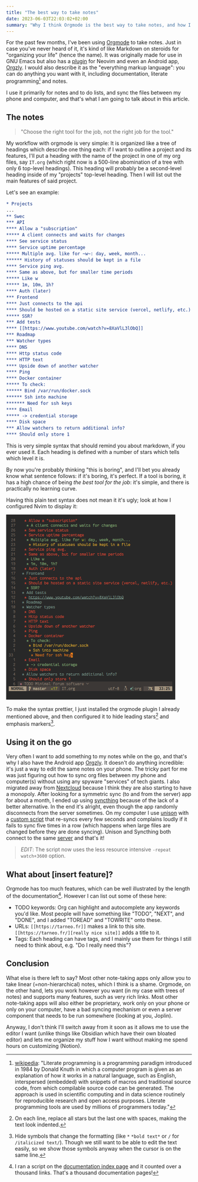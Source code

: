 ```yaml
---
title: "The best way to take notes"
date: 2023-06-03T22:03:02+02:00
summary: "Why I think Orgmode is the best way to take notes, and how I use it."
---
```


For the past few months, I've been using [Orgmode](https://orgmode.org/) to take notes. Just in case you've never heard of it, it's kind of like Markdown on steroids for "organizing your life" (hence the name). It was originally made for use in GNU Emacs but also has a [plugin](https://github.com/nvim-orgmode/orgmode) for Neovim and even an Android app, [Orgzly](https://orgzly.com/). I would also describe it as the "everything markup language": you can do anything you want with it, including documentation, literate programming[^1] and notes.

[^1]: [wikipedia](https://en.wikipedia.org/wiki/Literate_programming): "Literate programming is a programming paradigm introduced in 1984 by Donald Knuth in which a computer program is given as an explanation of how it works in a natural language, such as English, interspersed (embedded) with snippets of macros and traditional source code, from which compilable source code can be generated. The approach is used in scientific computing and in data science routinely for reproducible research and open access purposes. Literate programming tools are used by millions of programmers today."

I use it primarily for notes and to do lists, and sync the files between my phone and computer, and that's what I am going to talk about in this article.

## The notes

> "Choose the right tool for the job, not the right job for the tool."

My workflow with orgmode is very simple: It is organized like a tree of headings which describe one thing each: if I want to outline a project and its features, I'll put a heading with the name of the project in one of my org files, say `IT.org` (which right now is a 500-line abomination of a tree with only 6 top-level headings). This heading will probably be a second-level heading inside of my "projects" top-level heading. Then I will list out the main features of said project.

Let's see an example:

```org
* Projects
...
** Swec
*** API
**** Allow a "subscription"
***** A client connects and waits for changes
**** See service status
**** Service uptime percentage
***** Multiple avg. like for ~w~: day, week, month...
****** History of statuses should be kept in a file
**** Service ping avg.
**** Same as above, but for smaller time periods
***** Like w
***** 1m, 10m, 1h?
**** Auth (later)
*** Frontend
**** Just connects to the api
**** Should be hosted on a static site service (vercel, netlify, etc.)
***** SSR?
*** Add tests
**** [[https://www.youtube.com/watch?v=8XaVlL3lObQ]]
*** Roadmap
*** Watcher types
**** DNS
**** Http status code
**** HTTP text
**** Upside down of another watcher
**** Ping
**** Docker container
***** To check:
****** Bind /var/run/docker.sock
****** Ssh into machine
******* Need for ssh keys
**** Email
***** -> credential storage
**** Disk space
*** Allow watchers to return additional info?
**** Should only store 1
```

This is very simple syntax that should remind you about markdown, if you ever used it. Each heading is defined with a number of stars which tells which level it is.

By now you're probably thinking "this is boring", and I'll bet you already know what sentence follows: if it's boring, it's perfect. If a tool is boring, it has a high chance of being _the best tool for the job_: it's simple, and there is practically no learning curve.

Having this plain text syntax does not mean it it's ugly; look at how I configured Nvim to display it:

![Screenshot of an orgmode document in neovim](nvim_open.png)

To make the syntax prettier, I just installed the orgmode plugin I already mentioned above, and then configured it to hide leading stars[^2] and emphasis markers[^3].

[^2]: On each line, replace all stars but the last one with spaces, making the text look indented.

[^3]: Hide symbols that change the formatting (like `*` `*bold text*` or `/` for `/italicized text/`). Though we still want to be able to edit the text easily, so we show those symbols anyway when the cursor is on the same line.

## Using it on the go

Very often I want to add something to my notes while on the go, and that's why I also have the Android app [Orgzly](https://orgzly.com/). It doesn't do anything incredible: it's just a way to edit the same notes on your phone. The tricky part for me was just figuring out how to sync org files between my phone and computer(s) without using any spyware "services" of tech giants. I also migrated away from [Nextcloud](https://nextcloud.com/) because I think they are also starting to have a monopoly. After looking for a symmetric sync (to and from the server) app for about a month, I ended up using [syncthing](https://syncthing.net/) because of the lack of a better alternative. In the end it's alright, even though the app randomly disconnects from the server sometimes. On my computer I use [unison](https://github.com/bcpierce00/unison) with a [custom script](https://github.com/tarneaux/nix/blob/main/home-manager/config/unison-sync.sh) that re-syncs every few seconds and complains loudly if it fails to sync five times in a row (which happens when large files are changed before they are done syncing). Unison and Syncthing both connect to the same [server](https://renn.es/) and that's it!

> _EDIT_: The script now uses the less resource intensive `-repeat watch+3600` option.

## What about [insert feature]?

Orgmode has too much features, which can be well illustrated by the length of the documentation[^4]. However I can list out some of these here:

- TODO keywords: Org can highlight and autocomplete any keywords you'd like. Most people will have something like "TODO", "NEXT", and "DONE", and I added "TOREAD" and "TOWRITE" onto these.
- URLs: `[[https://tarneo.fr]]` makes a link to this site. `[[https://tarneo.fr/][really nice site]]` adds a title to it.
- Tags: Each heading can have tags, and I mainly use them for things I still need to think about, e.g. "Do I really need this"?

[^4]: I ran a script on the [documentation index page](https://orgmode.org/manual/Main-Index.html) and it counted over a thousand links. That's a thousand documentation pages!

## Conclusion

What else is there left to say? Most other note-taking apps only allow you to take linear (=non-hierarchical) notes, which I think is a shame. Orgmode, on the other hand, lets you work however you want (in my case with trees of notes) and supports many features, such as very rich links. Most other note-taking apps will also either be proprietary, work only on your phone or only on your computer, have a bad syncing mechanism or even a server component that needs to be run somewhere (looking at you, Joplin).

Anyway, I don't think I'll switch away from it soon as it allows me to use the editor I want (unlike things like Obsidian which have their own bloated editor) and lets me organize my stuff how I want without making me spend hours on customizing (Notion).
